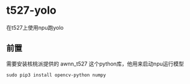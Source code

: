 # t527-yolo
在t527上使用npu跑yolo

## 前置
需要安装核桃派提供的 awnn_t527 这个python库，他用来启动npu运行模型


```shell
sudo pip3 install opencv-python numpy
```